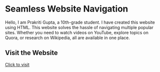 # Seamless Website Navigation

Hello, I am Prakriti Gupta, a 10th-grade student. I have created this website using HTML.
This website solves the hassle of navigating multiple popular sites. Whether you need to watch videos on YouTube, explore topics on Quora, or research on Wikipedia, all are available in one place.


## Visit the Website
[Click to visit](https://gprakriti.github.io/Seamless-Website-Navigation/)
